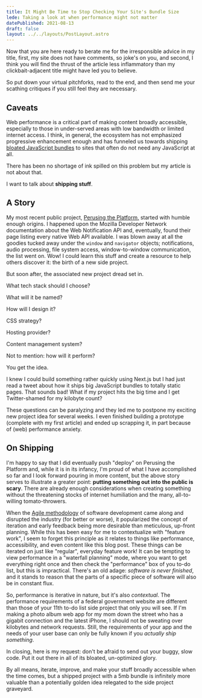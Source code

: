 ```yaml
---
title: It Might Be Time to Stop Checking Your Site's Bundle Size
lede: Taking a look at when performance might not matter
datePublished: 2021-08-13
draft: false
layout: ../../layouts/PostLayout.astro
---
```


Now that you are here ready to berate me for the irresponsible advice in my title, first, my site does not have comments, so joke's on you, and second, I think you will find the thrust of the article less inflammatory than my clickbait-adjacent title might have led you to believe.

So put down your virtual pitchforks, read to the end, and then send me your scathing critiques if you still feel they are necessary.

## Caveats

Web performance is a critical part of making content broadly accessible, especially to those in under-served areas with low bandwidth or limited internet access. I think, in general, the ecosystem has not emphasized progressive enhancement enough and has funneled us towards shipping [bloated JavaScript bundles](https://twitter.com/n_moore/status/1415067187446960129?s=20) to sites that often do not need any JavaScript at all.

There has been no shortage of ink spilled on this problem but my article is not about that.

I want to talk about **shipping stuff**.

## A Story

My most recent public project, [Perusing the Platform,](https://perusingtheplatform.com) started with humble enough origins. I happened upon the Mozilla Developer Network documentation about the Web Notification API and, eventually, found their page listing every native Web API available. I was blown away at all the goodies tucked away under the `window` and `navigator` objects; notifications, audio processing, file system access, window-to-window communication, the list went on. Wow! I could learn this stuff and create a resource to help others discover it: the birth of a new side project.

But soon after, the associated new project dread set in.

What tech stack should I choose?

What will it be named?

How will I design it?

CSS strategy?

Hosting provider?

Content management system?

Not to mention: how will it perform?

You get the idea.

I knew I could build something rather quickly using Next.js but I had just read a tweet about how it ships big JavaScript bundles to totally static pages. That sounds bad! What if my project hits the big time and I get Twitter-shamed for my kilobyte count?

These questions can be paralyzing and they led me to postpone my exciting new project idea for several weeks. I even finished building a prototype (complete with my first article) and ended up scrapping it, in part because of (web) performance anxiety.

## On Shipping

I'm happy to say that I did eventually push "deploy" on Perusing the Platform and, while it is in its infancy, I'm proud of what I have accomplished so far and I look forward pouring in more content, but the above story serves to illustrate a greater point: **putting something out into the public is scary**. There are already enough considerations when creating something without the threatening stocks of internet humiliation and the many, all-to-willing tomato-throwers.

When the [Agile methodology](https://en.wikipedia.org/wiki/Agile_software_development) of software development came along and disrupted the industry (for better or worse), it popularized the concept of iteration and early feedback being more desirable than meticulous, up-front planning. While this has been easy for me to contextualize with "feature work", I seem to forget this principle as it relates to things like performance, accessibility, and even content like this blog post. These things can be iterated on just like "regular", everyday feature work! It can be tempting to view performance in a "waterfall planning" mode, where you want to get everything right once and then check the "performance" box of you to-do list, but this is impractical. There's an old adage: _software is never finished_, and it stands to reason that the parts of a specific piece of software will also be in constant flux.

So, performance is iterative in nature, but it's also _contextual_. The performance requirements of a federal government website are different than those of your 11th to-do list side project that only you will see. If I'm making a photo album web app for my mom down the street who has a gigabit connection and the latest iPhone, I should not be sweating over kilobytes and network requests. Still, the requirements of your app and the needs of your user base can only be fully known if you _actually ship something_.

In closing, here is my request: don't be afraid to send out your buggy, slow code. Put it out there in all of its bloated, un-optimized glory.

By all means, iterate, improve, and make your stuff broadly accessible when the time comes, but a shipped project with a 5mb bundle is infinitely more valuable than a potentially golden idea relegated to the side project graveyard.
